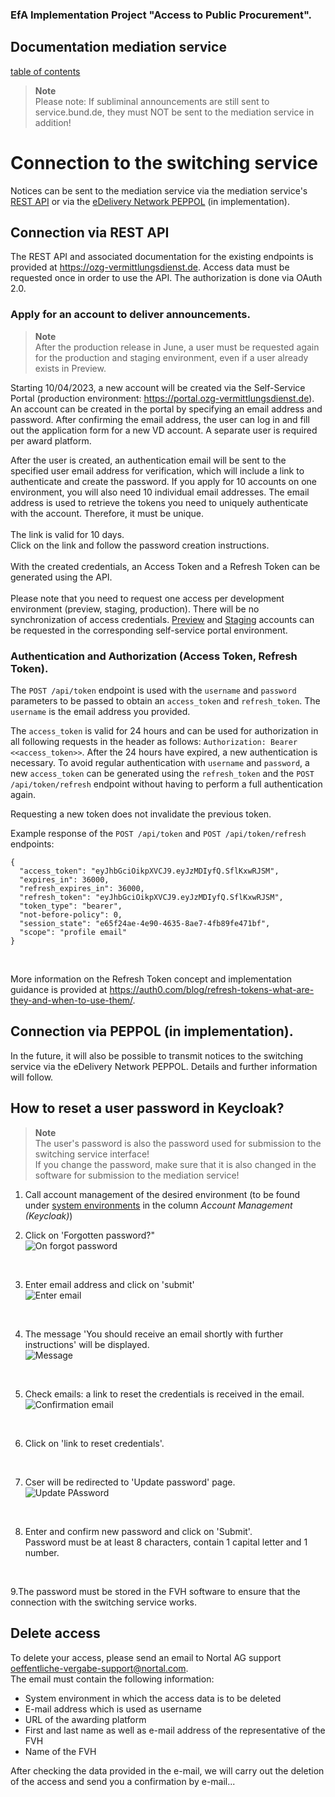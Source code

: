 
### EfA Implementation Project "Access to Public Procurement".
## Documentation mediation service
[table of contents](/documentation/documentation.md)
<br>

>**Note** <br>
>Please note: If subliminal announcements are still sent to service.bund.de, they must NOT be sent to the mediation service in addition!

# Connection to the switching service
Notices can be sent to the mediation service via the mediation service's [REST API](#connection-per-rest-api) or via the [eDelivery Network PEPPOL](#connection-per-peppol-in-implementation) (in implementation).
<br>

## Connection via REST API
The REST API and associated documentation for the existing endpoints is provided at https://ozg-vermittlungsdienst.de.
Access data must be requested once in order to use the API. The authorization is done via OAuth 2.0.
<br>

### Apply for an account to deliver announcements.

>**Note** <br>
>After the production release in June, a user must be requested again for the production and staging environment, even if a user already exists in Preview.

Starting 10/04/2023, a new account will be created via the Self-Service Portal (production environment: https://portal.ozg-vermittlungsdienst.de). An account can be created in the portal by specifying an email address and password. After confirming the email address, the user can log in and fill out the application form for a new VD account. A separate user is required per award platform. <br>

After the user is created, an authentication email will be sent to the specified user email address for verification, which will include a link to authenticate and create the password. If you apply for 10 accounts on one environment, you will also need 10 individual email addresses. The email address is used to retrieve the tokens you need to uniquely authenticate with the account. Therefore, it must be unique.
<br><br>
The link is valid for 10 days.<br>
Click on the link and follow the password creation instructions.
<br><br>
With the created credentials, an Access Token and a Refresh Token can be generated using the API.
<br><br>
Please note that you need to request one access per development environment (preview, staging, production). There will be no synchronization of access credentials. [Preview](https://portal.preview-ozg-vermittlungsdienst.de/) and [Staging](https://portal.staging-ozg-vermittlungsdienst.de/) accounts can be requested in the corresponding self-service portal environment.
<br>

### Authentication and Authorization (Access Token, Refresh Token).
The `POST /api/token` endpoint is used with the `username` and `password` parameters to be passed to obtain an `access_token` and `refresh_token`. The `username` is the email address you provided.

The `access_token` is valid for 24 hours and can be used for authorization in all following requests in the header as follows: `Authorization: Bearer <<access_token>>`. After the 24 hours have expired, a new authentication is necessary. To avoid regular authentication with `username` and `password`, a new `access_token` can be generated using the `refresh_token` and the `POST /api/token/refresh` endpoint without having to perform a full authentication again.

Requesting a new token does not invalidate the previous token.

Example response of the `POST /api/token` and `POST /api/token/refresh` endpoints:

```
{
  "access_token": "eyJhbGciOikpXVCJ9.eyJzMDIyfQ.SflKxwRJSM",
  "expires_in": 36000,
  "refresh_expires_in": 36000,
  "refresh_token": "eyJhbGciOikpXVCJ9.eyJzMDIyfQ.SflKxwRJSM",
  "token_type": "bearer",
  "not-before-policy": 0,
  "session_state": "e65f24ae-4e90-4635-8ae7-4fb89fe471bf",
  "scope": "profile email"
}
```
<br>

More information on the Refresh Token concept and implementation guidance is provided at https://auth0.com/blog/refresh-tokens-what-are-they-and-when-to-use-them/.
<br>


## Connection via PEPPOL (in implementation).
In the future, it will also be possible to transmit notices to the switching service via the eDelivery Network PEPPOL. Details and further information will follow.
<br>



## How to reset a user password in Keycloak?

>**Note** <br>
>The user's password is also the password used for submission to the switching service interface! <br>
> If you change the password, make sure that it is also changed in the software for submission to the mediation service!

1. Call account management of the desired environment (to be found under [system environments](/documentation/Development_environments.md) in the column _Account Management (Keycloak)_)

2. Click on 'Forgotten password?"<br>
![On forgot password](images/kc_login.png)
<br>

3. Enter email address and click on 'submit'<br>
![Enter email](images/kc_passwort_vergessen.png)
<br>

4. The message 'You should receive an email shortly with further instructions' will be displayed.<br>
![Message](images/kc_nachricht_bestätigungsemail.png)
<br>

5. Check emails: a link to reset the credentials is received in the email.<br>
![Confirmation email](images/e-mail_passwort_zuruecksetzen.png)
<br>

6. Click on 'link to reset credentials'.
<br>

7. Cser will be redirected to 'Update password' page.<br>
![Update PAssword](images/kc_passwort_aktualisieren.png)
<br>

8. Enter and confirm new password and click on 'Submit'.<br>
Password must be at least 8 characters, contain 1 capital letter and 1 number.
<br>

9.The password must be stored in the FVH software to ensure that the connection with the switching service works.
<br>

## Delete access
To delete your access, please send an email to Nortal AG support [oeffentliche-vergabe-support@nortal.com](mailto:oeffentliche-vergabe-support@nortal.com).<br>
The email must contain the following information:

- System environment in which the access data is to be deleted
- E-mail address which is used as username
- URL of the awarding platform
- First and last name as well as e-mail address of the representative of the FVH
- Name of the FVH

After checking the data provided in the e-mail, we will carry out the deletion of the access and send you a confirmation by e-mail...
